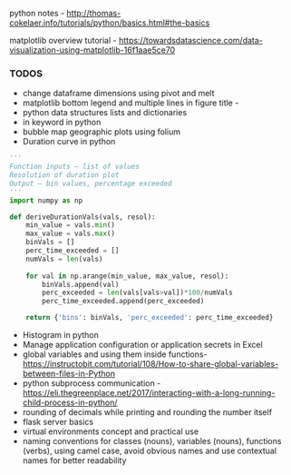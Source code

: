 python notes -  http://thomas-cokelaer.info/tutorials/python/basics.html#the-basics

matplotlib overview tutorial - https://towardsdatascience.com/data-visualization-using-matplotlib-16f1aae5ce70


### TODOS
* change dataframe dimensions using pivot and melt
* matplotlib bottom legend and multiple lines in figure title - 
* python data structures lists and dictionaries
* in keyword in python
* bubble map geographic plots using folium 
* Duration curve in python  
```python
'''
Function inputs – list of values
Resolution of duration plot
Output – bin values, percentage exceeded
'''
import numpy as np

def deriveDurationVals(vals, resol):
    min_value = vals.min()
    max_value = vals.max()
    binVals = []
    perc_time_exceeded = []
    numVals = len(vals)   
    
    for val in np.arange(min_value, max_value, resol):
        binVals.append(val)
        perc_exceeded = len(vals[vals>val])*100/numVals
        perc_time_exceeded.append(perc_exceeded)

    return {'bins': binVals, 'perc_exceeded': perc_time_exceeded}
```
* Histogram in python
* Manage application configuration or application secrets in Excel  
* global variables and using them inside functions- https://instructobit.com/tutorial/108/How-to-share-global-variables-between-files-in-Python
* python subprocess communication - https://eli.thegreenplace.net/2017/interacting-with-a-long-running-child-process-in-python/
* rounding of decimals while printing and rounding the number itself
* flask server basics
* virtual environments concept and practical use
* naming conventions for classes (nouns), variables (nouns), functions (verbs), using camel case, avoid obvious names and use contextual names for better readability



<!--stackedit_data:
eyJoaXN0b3J5IjpbLTM5ODU0MjYwMCwxMTcyMjM2MjgzLDE4NT
IwMDYwMjUsMjEyMTU3NzE0LC03NzQ4NjAxNDMsLTUyMDQ3MTkz
OCw3MzkwNzM3NzksLTk2MTU4Mzc4MywtMTY4Mzk2MTM2LC0zND
k0NDgzNzMsMTg4MDIwMjgxMSwtMTI5MjQxNDc2OSwxNjM1MDAx
ODY5LC0xOTM5MDQ3Njg3LDE5MjEwMDgyMiwtMzUyOTIxNjAsMT
E5MDQ4MDk1MCwtMTQ2OTc5NjgzN119
-->